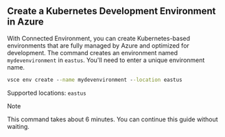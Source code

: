 ## Create a Kubernetes Development Environment in Azure
With Connected Environment, you can create Kubernetes-based environments that are fully managed by Azure and optimized for development. The command creates an environment named `mydevenvironment` in `eastus`. You'll need to enter a unique environment name.
```cmd
vsce env create --name mydevenvironment --location eastus
```

Supported locations: `eastus`

> [!Note]
> This command takes about 6 minutes. You can continue this guide without waiting.
